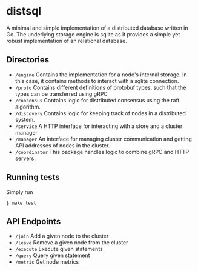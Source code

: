 # distsql

A minimal and simple implementation of a distributed database written in Go. The underlying storage engine is sqlite as it provides a simple yet robust implementation of an relational database.

## Directories

- `/engine` Contains the implementation for a node's internal storage. In this case, it contains methods to interact with a sqlite connection.
- `/proto` Contains different definitions of protobuf types, such that the types can be transferred using gRPC
- `/consensus` Contains logic for distributed consensus using the raft algorithm.
- `/discovery` Contains logic for keeping track of nodes in a distributed system.
- `/service` A HTTP interface for interacting with a store and a cluster manager
- `/manager` An interface for managing cluster communication and getting API addresses of nodes in the cluster.
- `/coordinator` This package handles logic to combine gRPC and HTTP servers.

## Running tests

Simply run

```
$ make test
```

## API Endpoints

- `/join` Add a given node to the cluster
- `/leave` Remove a given node from the cluster
- `/execute` Execute given statements
- `/query` Query given statement
- `/metric` Get node metrics
